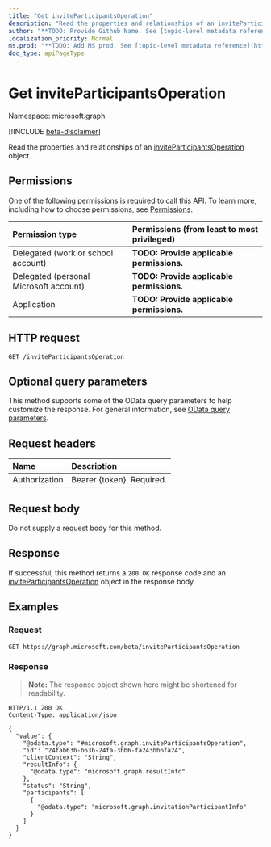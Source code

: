 ```yaml
---
title: "Get inviteParticipantsOperation"
description: "Read the properties and relationships of an inviteParticipantsOperation object."
author: "**TODO: Provide Github Name. See [topic-level metadata reference](https://msgo.azurewebsites.net/add/document/guidelines/metadata.html#topic-level-metadata)**"
localization_priority: Normal
ms.prod: "**TODO: Add MS prod. See [topic-level metadata reference](https://msgo.azurewebsites.net/add/document/guidelines/metadata.html#topic-level-metadata)**"
doc_type: apiPageType
---
```


# Get inviteParticipantsOperation
Namespace: microsoft.graph

[!INCLUDE [beta-disclaimer](../../includes/beta-disclaimer.md)]

Read the properties and relationships of an [inviteParticipantsOperation](../resources/inviteparticipantsoperation.md) object.

## Permissions
One of the following permissions is required to call this API. To learn more, including how to choose permissions, see [Permissions](/graph/permissions-reference).

|Permission type|Permissions (from least to most privileged)|
|:---|:---|
|Delegated (work or school account)|**TODO: Provide applicable permissions.**|
|Delegated (personal Microsoft account)|**TODO: Provide applicable permissions.**|
|Application|**TODO: Provide applicable permissions.**|

## HTTP request

<!-- {
  "blockType": "ignored"
}
-->
``` http
GET /inviteParticipantsOperation
```

## Optional query parameters
This method supports some of the OData query parameters to help customize the response. For general information, see [OData query parameters](/graph/query-parameters).

## Request headers
|Name|Description|
|:---|:---|
|Authorization|Bearer {token}. Required.|

## Request body
Do not supply a request body for this method.

## Response

If successful, this method returns a `200 OK` response code and an [inviteParticipantsOperation](../resources/inviteparticipantsoperation.md) object in the response body.

## Examples

### Request
<!-- {
  "blockType": "request",
  "name": "get_inviteparticipantsoperation"
}
-->
``` http
GET https://graph.microsoft.com/beta/inviteParticipantsOperation
```


### Response
>**Note:** The response object shown here might be shortened for readability.
<!-- {
  "blockType": "response",
  "truncated": true,
  "@odata.type": "microsoft.graph.inviteParticipantsOperation"
}
-->
``` http
HTTP/1.1 200 OK
Content-Type: application/json

{
  "value": {
    "@odata.type": "#microsoft.graph.inviteParticipantsOperation",
    "id": "24fab63b-b63b-24fa-3bb6-fa243bb6fa24",
    "clientContext": "String",
    "resultInfo": {
      "@odata.type": "microsoft.graph.resultInfo"
    },
    "status": "String",
    "participants": [
      {
        "@odata.type": "microsoft.graph.invitationParticipantInfo"
      }
    ]
  }
}
```

